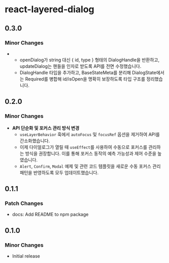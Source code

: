 # react-layered-dialog

## 0.3.0

### Minor Changes

- - openDialog가 string 대신 { id, type } 형태의 DialogHandle을 반환하고, updateDialog는 핸들을 인자로 받도록 API를 전면 수정했습니다.
  - DialogHandle 타입을 추가하고, BaseStateMeta를 분리해 DialogState<T>에서는 Required<BaseStateMeta>를 병합해 id/isOpen을 명확히 보장하도록 타입 구조를 정리했습니다.

## 0.2.0

### Minor Changes

- **API 단순화 및 포커스 관리 방식 변경**
  - `useLayerBehavior` 훅에서 `autoFocus` 및 `focusRef` 옵션을 제거하여 API를 간소화했습니다.
  - 이제 다이얼로그가 열릴 때 `useEffect`를 사용하여 수동으로 포커스를 관리하는 방식을 권장합니다. 이를 통해 포커스 동작의 예측 가능성과 제어 수준을 높였습니다.
  - `Alert`, `Confirm`, `Modal` 예제 및 관련 코드 템플릿을 새로운 수동 포커스 관리 패턴을 반영하도록 모두 업데이트했습니다.

## 0.1.1

### Patch Changes

- docs: Add README to npm package

## 0.1.0

### Minor Changes

- Initial release
